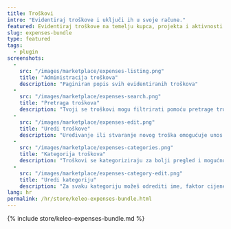 ```yaml
---
title: Troškovi
intro: "Evidentiraj troškove i uključi ih u svoje račune."
featured: Evidentiraj troškove na temelju kupca, projekta i aktivnosti. Ovi se troškovi mogu kategorizirati i uključiti u tvoje račune.  
slug: expenses-bundle
type: featured
tags:
  - plugin
screenshots:
  - 
    src: "/images/marketplace/expenses-listing.png"
    title: "Administracija troškova"
    description: "Paginiran popis svih evidentiranih troškova"
  - 
    src: "/images/marketplace/expenses-search.png"
    title: "Pretraga troškova"
    description: "Tvoji se troškovi mogu filtrirati pomoću pretrage troškova u Kimai ekranima"
  - 
    src: "/images/marketplace/expenses-edit.png"
    title: "Uredi troškove"
    description: "Uređivanje ili stvaranje novog troška omogućuje unos ovih polja"
  - 
    src: "/images/marketplace/expenses-categories.png"
    title: "Kategorija troškova"
    description: "Troškovi se kategoriziraju za bolji pregled i mogućnosti filtriranja"
  - 
    src: "/images/marketplace/expenses-category-edit.png"
    title: "Uredi kategoriju"
    description: "Za svaku kategoriju možeš odrediti ime, faktor cijene i kratki tekst pomoći"
lang: hr
permalink: /hr/store/keleo-expenses-bundle.html
---
```


{% include store/keleo-expenses-bundle.md %}

